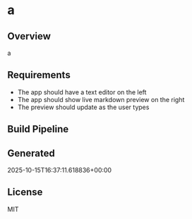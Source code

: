 # a

## Overview
a

## Requirements
- The app should have a text editor on the left
- The app should show live markdown preview on the right
- The preview should update as the user types

## Build Pipeline

## Generated
2025-10-15T16:37:11.618836+00:00

## License
MIT
